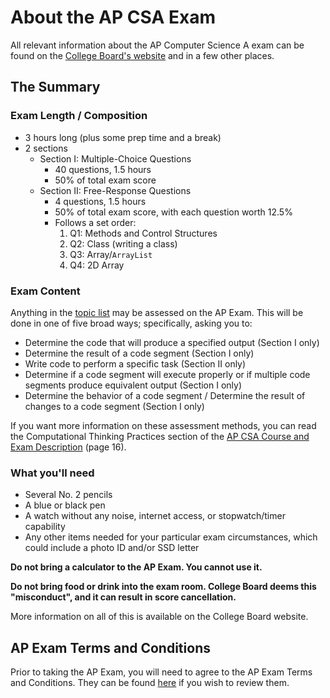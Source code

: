 # About the AP CSA Exam

All relevant information about the AP Computer Science A exam can be found on the [College Board's website](https://apcentral.collegeboard.org/courses/ap-computer-science-a/exam) and in a few other places.

## The Summary

### Exam Length / Composition

- 3 hours long (plus some prep time and a break)
- 2 sections
  - Section I: Multiple-Choice Questions
    - 40 questions, 1.5 hours
    - 50% of total exam score
  - Section II: Free-Response Questions
    - 4 questions, 1.5 hours
    - 50% of total exam score, with each question worth 12.5%
    - Follows a set order:
      1. Q1: Methods and Control Structures
      2. Q2: Class (writing a class)
      3. Q3: Array/`ArrayList`
      4. Q4: 2D Array

### Exam Content

Anything in the [topic list](topic_list.md) may be assessed on the AP Exam. This will be done in one of five broad ways; specifically, asking you to:

- Determine the code that will produce a specified output (Section I only)
- Determine the result of a code segment (Section I only)
- Write code to perform a specific task (Section II only)
- Determine if a code segment will execute properly or if multiple code segments produce equivalent output (Section I only)
- Determine the behavior of a code segment / Determine the result of changes to a code segment (Section I only)

If you want more information on these assessment methods, you can read the Computational Thinking Practices section of the [AP CSA Course and Exam Description](https://apcentral.collegeboard.org/pdf/ap-computer-science-a-course-and-exam-description.pdf?course=ap-computer-science-a) (page 16).

### What you'll need

- Several No. 2 pencils
- A blue or black pen
- A watch without any noise, internet access, or stopwatch/timer capability
- Any other items needed for your particular exam circumstances, which could include a photo ID and/or SSD letter

**Do not bring a calculator to the AP Exam. You cannot use it.**

**Do not bring food or drink into the exam room. College Board deems this "misconduct", and it can result in score cancellation.**

More information on all of this is available on the College Board website.

## AP Exam Terms and Conditions

Prior to taking the AP Exam, you will need to agree to the AP Exam Terms and Conditions. They can be found [here](https://apstudents.collegeboard.org/exam-policies-guidelines/terms-conditions) if you wish to review them.
